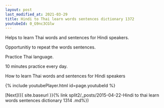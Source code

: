 ```yaml
---
layout: post
last_modified_at: 2021-03-29
title: Hindi to Thai learn words sentences dictionary 1372 
youtubeId: 0_G9nc3CGlw
---
```

 
 
Helps to learn Thai words and sentences for Hindi speakers.

Opportunitiy to repeat the words sentences. 

Practice Thai language. 
 
10 minutes practice every day. 
 
How to learn Thai words and sentences for Hindi speakers 
 
{% include youtubePlayer.html id=page.youtubeId %}
 
 
[Next]({{ site.baseurl }}{% link  split2/_posts/2015-04-22-Hindi to thai learn words sentences dictionary 1314 .md%})
 
